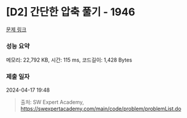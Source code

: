 # [D2] 간단한 압축 풀기 - 1946 

[문제 링크](https://swexpertacademy.com/main/code/problem/problemDetail.do?contestProbId=AV5PmkDKAOMDFAUq) 

### 성능 요약

메모리: 22,792 KB, 시간: 115 ms, 코드길이: 1,428 Bytes

### 제출 일자

2024-04-17 19:48



> 출처: SW Expert Academy, https://swexpertacademy.com/main/code/problem/problemList.do
